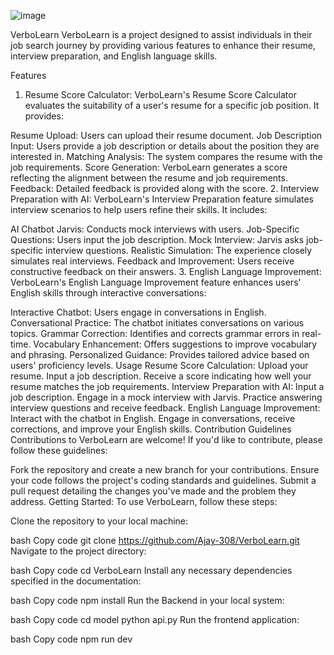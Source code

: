 ![image](https://github.com/user-attachments/assets/2b6df1a5-17b6-4dbc-9119-a53b9b537fc8)


VerboLearn
VerboLearn is a project designed to assist individuals in their job search journey by providing various features to enhance their resume, interview preparation, and English language skills.

Features
1. Resume Score Calculator:
VerboLearn's Resume Score Calculator evaluates the suitability of a user's resume for a specific job position. It provides:

Resume Upload: Users can upload their resume document.
Job Description Input: Users provide a job description or details about the position they are interested in.
Matching Analysis: The system compares the resume with the job requirements.
Score Generation: VerboLearn generates a score reflecting the alignment between the resume and job requirements.
Feedback: Detailed feedback is provided along with the score.
2. Interview Preparation with AI:
VerboLearn's Interview Preparation feature simulates interview scenarios to help users refine their skills. It includes:

AI Chatbot Jarvis: Conducts mock interviews with users.
Job-Specific Questions: Users input the job description.
Mock Interview: Jarvis asks job-specific interview questions.
Realistic Simulation: The experience closely simulates real interviews.
Feedback and Improvement: Users receive constructive feedback on their answers.
3. English Language Improvement:
VerboLearn's English Language Improvement feature enhances users' English skills through interactive conversations:

Interactive Chatbot: Users engage in conversations in English.
Conversational Practice: The chatbot initiates conversations on various topics.
Grammar Correction: Identifies and corrects grammar errors in real-time.
Vocabulary Enhancement: Offers suggestions to improve vocabulary and phrasing.
Personalized Guidance: Provides tailored advice based on users' proficiency levels.
Usage
Resume Score Calculation:
Upload your resume.
Input a job description.
Receive a score indicating how well your resume matches the job requirements.
Interview Preparation with AI:
Input a job description.
Engage in a mock interview with Jarvis.
Practice answering interview questions and receive feedback.
English Language Improvement:
Interact with the chatbot in English.
Engage in conversations, receive corrections, and improve your English skills.
Contribution Guidelines
Contributions to VerboLearn are welcome! If you'd like to contribute, please follow these guidelines:

Fork the repository and create a new branch for your contributions.
Ensure your code follows the project's coding standards and guidelines.
Submit a pull request detailing the changes you've made and the problem they address.
Getting Started:
To use VerboLearn, follow these steps:

Clone the repository to your local machine:

bash
Copy code
git clone https://github.com/Ajay-308/VerboLearn.git
Navigate to the project directory:

bash
Copy code
cd VerboLearn
Install any necessary dependencies specified in the documentation:

bash
Copy code
npm install
Run the Backend in your local system:

bash
Copy code
cd model
python api.py
Run the frontend application:

bash
Copy code
npm run dev
